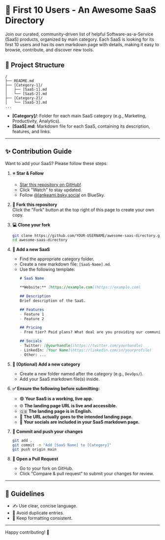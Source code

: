 # 🚀 First 10 Users - An Awesome SaaS Directory

Join our curated, community-driven list of helpful Software-as-a-Service (SaaS) products, organized by main category. Each SaaS is looking for its first 10 users and has its own markdown page with details, making it easy to browse, contribute, and discover new tools.

## 📁 Project Structure

```
/
├── README.md
├── [Category-1]/
│   ├── [SaaS-1].md
│   └── [SaaS-2].md
├── [Category-2]/
│   └── [SaaS-3].md
...
```

- **[Category]/**: Folder for each main SaaS category (e.g., Marketing, Productivity, Analytics).
- **[SaaS].md**: Markdown file for each SaaS, containing its description, features, and links.

---

## ✨ Contribution Guide

Want to add your SaaS? Please follow these steps:

1. **⭐ Star & Follow**
   - [Star this repository on GitHub!](http://github.com/lankeami/first10users)
   - Click "Watch" to stay updated.
   - Follow [@lankeami.bsky.social](https://bsky.app/profile/lankeami.bsky.social) on BlueSky.

2. **🍴 Fork this repository**  
   Click the "Fork" button at the top right of this page to create your own copy.

3. **💻 Clone your fork**
   ```sh
   git clone https://github.com/YOUR-USERNAME/awesome-saas-directory.git
   cd awesome-saas-directory
   ```

4. **📝 Add a new SaaS**
   - Find the appropriate category folder.
   - Create a new markdown file: `[SaaS-Name].md`.
   - Use the following template:
     ```markdown
     # SaaS Name

     **Website:** [https://example.com](https://example.com)

     ## Description
     Brief description of the SaaS.

     ## Features
     - Feature 1
     - Feature 2

     ## Pricing
     - Free tier? Paid plans? What deal are you providing our community?

     ## Socials
     - Twitter: [@yourhandle](https://twitter.com/yourhandle)
     - LinkedIn: [Your Name](https://linkedin.com/in/yourprofile)
     - Other: ...
     ```

5. **📂 (Optional) Add a new category**
   - Create a new folder named after the category (e.g., `DevOps/`).
   - Add your SaaS markdown file(s) inside.

6. **✅ Ensure the following before submitting:**
   - 🟢 **Your SaaS is a working, live app.**
   - 🌐 **The landing page URL is live and accessible.**
   - 🇬🇧 **The landing page is in English.**
   - 🔗 **The URL actually goes to the intended landing page.**
   - 📣 **Your socials are included in your SaaS markdown page.**

7. **💾 Commit and push your changes**
   ```sh
   git add .
   git commit -m "Add [SaaS Name] to [Category]"
   git push origin main
   ```

8. **🔀 Open a Pull Request**
   - Go to your fork on GitHub.
   - Click "Compare & pull request" to submit your changes for review.

---

## 🙌 Guidelines

- ✍️ Use clear, concise language.
- 🚫 Avoid duplicate entries.
- 🧹 Keep formatting consistent.

---

Happy contributing! 🎉
